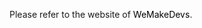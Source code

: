Please refer to the website of <a href="wemakedevs.org" style="background-color:#FFFFFF;color:#000000;text-decoration:none"> WeMakeDevs</a>.
